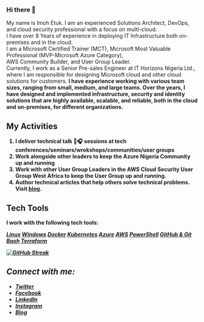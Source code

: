 ### Hi there 👋

My name is Imoh Etuk. I am an experienced Solutions Architect, DevOps, and cloud security professional with a focus on multi-cloud. <br>I have over 8 Years of experience in deploying IT Infrastructure both on-premises and in the cloud.  <br>I am a Microsoft Certified Trainer (MCT), Microsoft Most Valuable Professional (MVP-Microsoft Azure Category), <br> AWS Community Builder, and User Group Leader. <br>Currently, I work as a Senior Pre-sales Engineer at IT Horizons Nigeria Ltd., where I am responsible for designing Microsoft cloud and other cloud solutions for customers. <b> 
I have experience working with various team sizes, ranging from small, medium, and large teams. Over the years, I have designed and implemented infrastructure, security and identity solutions that are highly available, scalable, and reliable, both in the cloud and on-premises, for different organizations.
## My Activities
1. I deliver technical talk 🎤🎧 sessions at tech conferences/seminars/wrokshops/communities/user groups
2. Work alongside other leaders to keep the Azure Nigeria Community up and running
3. Work with other User Group Leaders in the AWS Cloud Security User Group West Africa to keep the User Group up and running.
4. Author technical articles that help others solve technical problems. Visit [blog](https://techdirectarchive.com/author/iamrealimoh1/).

## Tech Tools
<p>I work with the following tech tools:</p>
<p align="left"><a class="btn btn-danger" href="https://www.linux.org/">
 <i class="fa fa-linux" aria-hidden="true">Linux</a>
  
<a class="btn btn-default btn-success" href="https://www.microsoft.com/en-us/windows?r=1">
  <i class="fa fa-windows"></i> Windows</a>
  
   <a class="btn btn-default btn-success" href="https://www.docker.com/">
  <i class="fa fa-docker"></i> Docker</a>
  
  <a class="btn btn-default btn-success" href="https://kubernetes.io/">
  <i class="fa fa-kubernetes"></i> Kubernetes</a>
  
  <a class="btn btn-default btn-success" href="https://azure.microsoft.com/en-us/free/search/?&ef_id=Cj0KCQjw4omaBhDqARIsADXULuXPVlV7BLUdtYzth-7OiigSrDC79hCQRK4g7EBXfmBJt1Y6jC2MUysaAr7hEALw_wcB:G:s&OCID=AIDcmmfdukp5kz_SEM_Cj0KCQjw4omaBhDqARIsADXULuXPVlV7BLUdtYzth-7OiigSrDC79hCQRK4g7EBXfmBJt1Y6jC2MUysaAr7hEALw_wcB:G:s&gclid=Cj0KCQjw4omaBhDqARIsADXULuXPVlV7BLUdtYzth-7OiigSrDC79hCQRK4g7EBXfmBJt1Y6jC2MUysaAr7hEALw_wcB">
  <i class="fa fa-azure"></i> Azure</a>
 
  <a class="btn btn-default btn-success" href="https://aws.amazon.com/free/?trk=73c6744c-29f5-4966-bdc7-8599174c182d&sc_channel=ps&s_kwcid=AL!4422!3!444219541634!e!!g!!aws&ef_id=Cj0KCQjw4omaBhDqARIsADXULuWnw2aoCLiy9n2qMmuM_91Q6WpF6t4Da1UjbB_qE-rYRhhfTOgROZoaApu5EALw_wcB:G:s&s_kwcid=AL!4422!3!444219541634!e!!g!!aws">
  <i class="fa fa-aws"></i> AWS</a>
  
   <a class="btn btn-default btn-success" href="https://kubernetes.io/">
  <i class="fa fa-poweshell"></i> PowerShell</a>
  
  <a class="btn btn-default btn-success" href="https://docs.github.com/en/get-started/using-git/about-git">
  <i class="fa fa-poweshell"></i> GitHub & Git</a>
  
   <a class="btn btn-default btn-success" href="https://en.wikipedia.org/wiki/Bash_(Unix_shell)">
  <i class="fa fa-bash"></i>Bash</a>
  
    
   <a class="btn btn-default btn-success" href="https://terraform.io/">
  <i class="fa fa-terraform"></i> Terraform</a>
</p>

[![GitHub Streak](https://github-readme-streak-stats.herokuapp.com?user=imohweb&theme=shades-of-purple&hide_border=true&border_radius=4.7)](https://git.io/streak-stats)

## Connect with me:
* [Twitter](https://twitter.com/iamrealimoh)
* [Facebook](https://facebook.com/iamrealimoh)
* [LinkedIn](https://www.linkedin.com/in/etukimoh/)
* [Instagram](https://instagram.com/imohweb)
* [Blog](https://imohweb.cloud)

  

